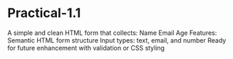 # Practical-1.1
A simple and clean HTML form that collects:  Name  Email  Age  Features:  Semantic HTML form structure  Input types: text, email, and number  Ready for future enhancement with validation or CSS styling
